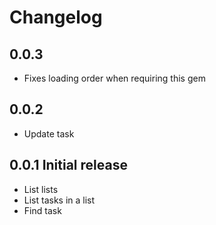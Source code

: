 # Changelog

## 0.0.3

- Fixes loading order when requiring this gem

## 0.0.2

- Update task

## 0.0.1 Initial release

- List lists
- List tasks in a list
- Find task
